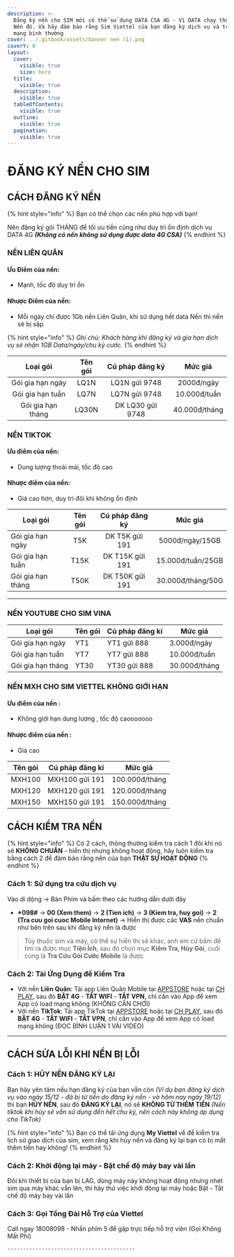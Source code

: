 ```yaml
---
description: >-
  Đăng ký nền cho SIM mới có thể sử dụng DATA CSA 4G - Vì DATA chạy thông qua
  Nền đó. Và hãy đảm bảo rằng Sim Viettel của bạn đăng ký dịch vụ và truy cập
  mạng bình thường
cover: ../.gitbook/assets/banner nen (1).png
coverY: 0
layout:
  cover:
    visible: true
    size: hero
  title:
    visible: true
  description:
    visible: true
  tableOfContents:
    visible: true
  outline:
    visible: true
  pagination:
    visible: true
---
```


# ĐĂNG KÝ NỀN CHO SIM

## CÁCH ĐĂNG KÝ NỀN

{% hint style="info" %}
Bạn có thể chọn các nền phù hợp với bạn!

Nên đăng ký gói THÁNG để tối ưu tiền cũng như duy trì ổn định dịch vụ DATA 4G _**(Không có nền không sử dụng được data 4G CSA)**_
{% endhint %}

### NỀN LIÊN QUÂN

#### Ưu Điểm của nền:

* Mạnh, tốc độ duy trì ổn

#### Nhược Điểm của nền:

* Mỗi ngày chỉ được 1Gb nền Liên Quân, khi sử dụng hết data Nền thì nền sẽ bị sập

{% hint style="info" %}
_Ghi chú: Khách hàng khi đăng ký và gia hạn dịch vụ sẽ nhận 1GB Data/ngày/chu kỳ cước._
{% endhint %}

|      Loại gói     | Tên gói |  Cú pháp đăng ký |    Mức giá    |
| :---------------: | :-----: | :--------------: | :-----------: |
|  Gói gia hạn ngày |   LQ1N  |   LQ1N gửi 9748  |   2000đ/ngày  |
|  Gói gia hạn tuần |   LQ7N  |   LQ7N gửi 9748  |  10.000đ/tuần |
| Gói gia hạn tháng |  LQ30N  | DK LQ30 gửi 9748 | 40.000đ/tháng |

### NỀN TIKTOK

#### Ưu điểm của nền:

* Dung lượng thoải mái, tốc độ cao

#### Nhược điểm của nền:

* Giá cao hơn, duy trì đôi khi không ổn định

| Loại gói          | Tên gói | Cú pháp đăng ký |      Mức giá      |
| ----------------- | :-----: | :-------------: | :---------------: |
| Gói gia hạn ngày  |   T5K   |  DK T5K gửi 191 |  5000đ/ngày/15GB  |
| Gói gia hạn tuần  |   T15K  | DK T15K gửi 191 | 15.000đ/tuần/25GB |
| Gói gia hạn tháng |   T50K  | DK T50K gửi 191 | 30.000đ/tháng/50G |

***

### NỀN YOUTUBE CHO SIM VINA

| Loại gói          | Tên gói | Cú pháp đăng kí  | Mức giá       |
| ----------------- | ------- | ---------------- | ------------- |
| Gói gia hạn ngày  | YT1     | YT1 gửi 888      | 3.000đ/ngày   |
| Gói gia hạn tuần  | YT7     | YT7 gửi 888      | 10.000đ/tuần  |
| Gói gia hạn tháng | YT30    | YT30 gửi 888     | 30.000đ/tháng |

### NỀN MXH CHO SIM VIETTEL KHÔNG GIỚI HẠN

#### Ưu điểm của nền :

* Không giới hạn dung lượng , tốc độ caooooooo

#### Nhược điểm của nền :

* Giá cao

| Tên gói | Cú pháp đăng kí  | Mức giá        |
| ------- | ---------------- | -------------- |
| MXH100  | MXH100 gửi 191   | 100.000đ/tháng |
| MXH120  | MXH120 gửi 191   | 120.000đ/tháng |
| MXH150  | MXH150 gửi 191   | 150.000đ/tháng |

## CÁCH KIỂM TRA NỀN

{% hint style="info" %}
Có 2 cách, thông thường kiểm tra cách 1 đôi khi nó sẽ **KHÔNG CHUẨN** - hiển thị nhưng không hoạt động, hãy luôn kiểm tra bằng cách 2 để đảm bảo rằng nền của bạn **THẬT SỰ HOẠT ĐỘNG**
{% endhint %}

### Cách 1: Sử dụng tra cứu dịch vụ

Vào di dộng -> Bàn Phím và bấm theo các hướng dẫn dưới đây

* **\*098#** -> **00 (Xem them)** -> **2 (Tien ich)** -> **3 (Kiem tra, huy goi)** -> **2 (Tra cuu goi cuoc Mobile Internet)** -> Hiển thị được các **VAS** nền chuẩn như bên trên sau khi đằng ký nền là được

> Tùy thuộc sim và máy, có thể sự hiển thị sẽ khác, anh em cứ bấm đề tìm ra được mục **Tiện Ích**, sau đó chọn mục **Kiểm Tra, Hủy Gói**, cuối cùng là **Tra Cứu Gói Cước Mobile** là được

### Cách 2: Tải Ứng Dụng để Kiểm Tra

* Với nền **Liên Quân**: Tải app Liên Quân Mobile tại [APPSTORE](https://apps.apple.com/vn/app/garena-li%C3%AAn-qu%C3%A2n-mobile/id1150288115) hoặc tại [CH PLAY](https://play.google.com/store/apps/details?id=com.garena.game.kgvn), sau đó **BẬT 4G** - **TẮT WIFI** - **TẮT VPN**, chỉ cần vào App để xem App có load mạng không (KHÔNG CẦN CHƠI)
* Với nền **TikTok**: Tải app TikTok tại [APPSTORE](https://apps.apple.com/vn/app/tiktok/id1235601864?l=vi) hoặc tại [CH PLAY](https://play.google.com/store/apps/details?id=com.ss.android.ugc.trill), sau đó **BẬT 4G** - **TẮT WIFI** - **TẮT VPN**, chỉ cần vào App để xem App có load mạng không (ĐỌC BÌNH LUẬN 1 VÀI VIDEO)

***

## CÁCH SỬA LỖI KHI NỀN BỊ LỖI

### Cách 1: **HỦY NỀN ĐĂNG KÝ LẠI**

Bạn hãy yên tâm nếu hạn đăng ký của bạn vẫn còn _(Ví dụ bạn đăng ký dịch vụ vào ngày 15/12 - đã bị từ tiền do đăng ký nền - và hôm nay ngày 19/12)_ thì bạn **HỦY NỀN**, sau đó **ĐĂNG KÝ LẠI**, nó sẽ **KHÔNG TỪ THÊM TIỀN** _(Nền tiktok khi hủy sẽ vẫn sử dụng đến hết chu kỳ, nên cách này không áp dụng cho TikTok)_

{% hint style="info" %}
Bạn có thể tải ứng dụng **My Viettel** về để kiểm tra lịch sử giao dịch của sim, xem rằng khi hủy nền và đăng ký lại bạn có bị mất thêm tiền hay không!
{% endhint %}

### Cách 2: Khởi động lại máy - Bật chế độ máy bay vài lần

Đôi khi thiết bị của bạn bị LAG, dùng máy này không hoạt động nhưng nhét sim qua máy khác vẫn lên, thì hãy thử việc khởi động lại máy hoặc Bật - Tắt chế độ máy bay vài lần

### Cách 3: Gọi Tổng Đài Hỗ Trợ của Viettel

Call ngay 18008098 - Nhấn phím 5 để gặp trực tiếp hỗ trợ viên (Gọi Không Mất Phí)

```
-----------------------------------------
```
